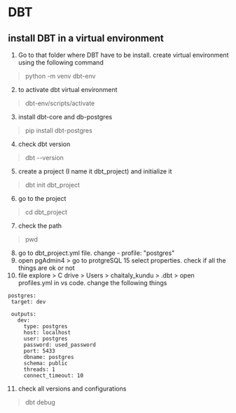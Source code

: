 # DBT

## install DBT in a virtual environment
1. Go to that folder where DBT have to be install. create virtual environment using the following command
> python -m venv dbt-env
2. to activate dbt virtual environment
> dbt-env/scripts/activate
3. install dbt-core and db-postgres
> pip install dbt-postgres
4. check dbt version
> dbt --version
5. create a project (I name it dbt_project) and initialize it 
> dbt init dbt_project 
6. go to the project
> cd dbt_project
7. check the path
> pwd

8. go to dbt_project.yml file. change - profile: "postgres"
9. open pgAdmin4 > go to protgreSQL 15 select properties. check if all the things are ok or not
10. file explore > C drive > Users > chaitaly_kundu > .dbt > open profiles.yml in vs code. change the following things
 
 ```
 postgres:
  target: dev

  outputs:
    dev:
      type: postgres
      host: localhost
      user: postgres
      password: used_password
      port: 5433
      dbname: postgres
      schema: public
      threads: 1
      connect_timeout: 10
```

11. check all versions and configurations
> dbt debug
